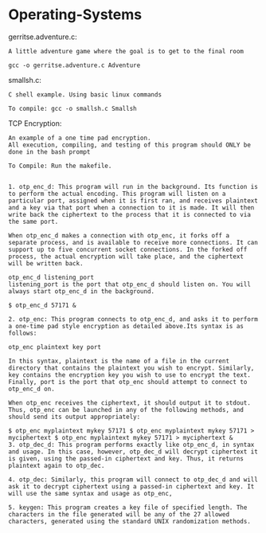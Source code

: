 # Operating-Systems

gerritse.adventure.c:
    
    A little adventure game where the goal is to get to the final room
  
    gcc -o gerritse.adventure.c Adventure
  
smallsh.c:
    
    C shell example. Using basic linux commands

    To compile: gcc -o smallsh.c Smallsh
  
  
  
  
TCP Encryption:

    An example of a one time pad encryption. 
    All execution, compiling, and testing of this program should ONLY be done in the bash prompt
    
    To Compile: Run the makefile.


    1. otp_enc_d: This program will run in the background. Its function is to perform the actual encoding. This program will listen on a particular port, assigned when it is first ran, and receives plaintext and a key via that port when a connection to it is made. It will then write back the ciphertext to the process that it is connected to via the same port.

    When otp_enc_d makes a connection with otp_enc, it forks off a separate process, and is available to receive more connections. It can support up to five concurrent socket connections. In the forked off process, the actual encryption will take place, and the ciphertext will be written back.

    otp_enc_d listening_port
    listening_port is the port that otp_enc_d should listen on. You will always start otp_enc_d in the background.

    $ otp_enc_d 57171 &
    
    2. otp_enc: This program connects to otp_enc_d, and asks it to perform a one-time pad style encryption as detailed above.Its syntax is as follows:

    otp_enc plaintext key port
    
    In this syntax, plaintext is the name of a file in the current directory that contains the plaintext you wish to encrypt. Similarly, key contains the encryption key you wish to use to encrypt the text. Finally, port is the port that otp_enc should attempt to connect to otp_enc_d on.

    When otp_enc receives the ciphertext, it should output it to stdout. Thus, otp_enc can be launched in any of the following methods, and should send its output appropriately:

    $ otp_enc myplaintext mykey 57171 $ otp_enc myplaintext mykey 57171 > myciphertext $ otp_enc myplaintext mykey 57171 > myciphertext &
    3. otp_dec_d: This program performs exactly like otp_enc_d, in syntax and usage. In this case, however, otp_dec_d will decrypt ciphertext it is given, using the passed-in ciphertext and key. Thus, it returns plaintext again to otp_dec.

    4. otp_dec: Similarly, this program will connect to otp_dec_d and will ask it to decrypt ciphertext using a passed-in ciphertext and key. It will use the same syntax and usage as otp_enc,

    5. keygen: This program creates a key file of specified length. The characters in the file generated will be any of the 27 allowed characters, generated using the standard UNIX randomization methods.
